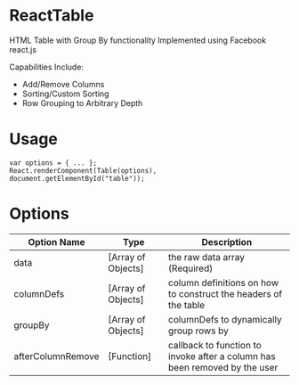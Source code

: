# ReactTable

HTML Table with Group By functionality Implemented using Facebook react.js

Capabilities Include:

- Add/Remove Columns
- Sorting/Custom Sorting
- Row Grouping to Arbitrary Depth

# Usage

    var options = { ... };
    React.renderComponent(Table(options), document.getElementById("table"));

# Options

Option Name        |Type              |Description
-------------------|------------------|------------
data               |[Array of Objects]|the raw data array (Required)
columnDefs         |[Array of Objects]|column definitions on how to construct the headers of the table
groupBy            |[Array of Objects]|columnDefs to dynamically group rows by
afterColumnRemove  |[Function]        |callback to function to invoke after a column has been removed by the user
